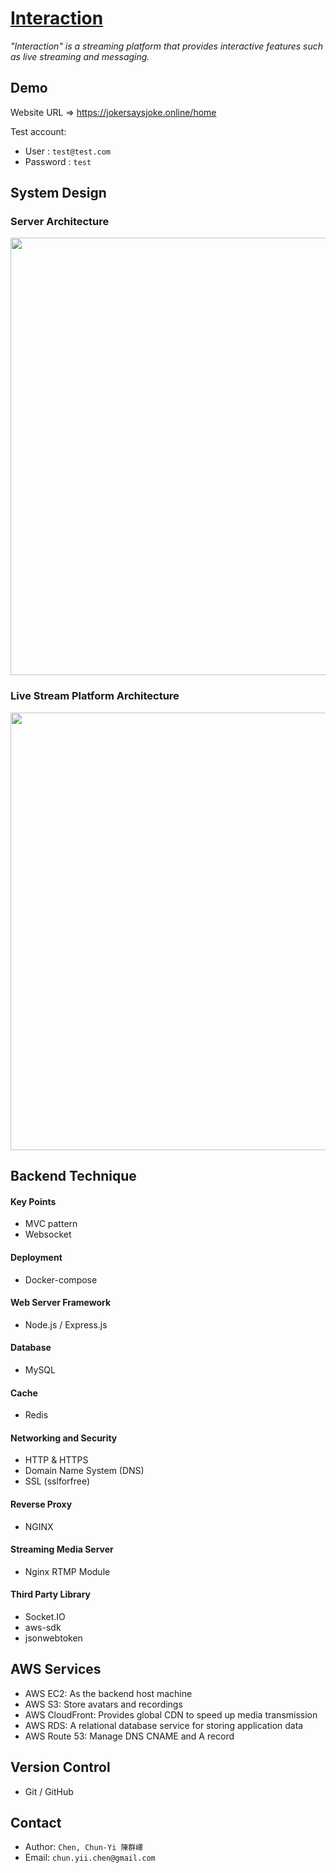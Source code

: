 # [Interaction](https://jokersaysjoke.online/home)
*"Interaction" is a streaming platform that provides interactive features such as live streaming and messaging.*
## Demo
Website URL => <https://jokersaysjoke.online/home>

Test account:
- User : `test@test.com`
- Password : `test`

## System Design
### Server Architecture
<img src='https://github.com/jokersaysjoke/interaction/assets/110945189/e842191b-10d6-4c85-848e-e9d04a278d75' width='700px'>


### Live Stream Platform Architecture
<img src='https://github.com/jokersaysjoke/interaction/assets/110945189/488daf04-ae8b-40a6-b788-979da51c1d00' width='700px'>

## Backend Technique
#### Key Points
- MVC pattern
- Websocket

#### Deployment
- Docker-compose

#### Web Server Framework
- Node.js / Express.js

#### Database
- MySQL

#### Cache
- Redis

#### Networking and Security
- HTTP & HTTPS
- Domain Name System (DNS)
- SSL (sslforfree)

#### Reverse Proxy
- NGINX

#### Streaming Media Server
- Nginx RTMP Module

#### Third Party Library
- Socket.IO
- aws-sdk
- jsonwebtoken

## AWS Services
- AWS EC2: As the backend host machine
- AWS S3: Store avatars and recordings
- AWS CloudFront: Provides global CDN to speed up media transmission
- AWS RDS: A relational database service for storing application data
- AWS Route 53: Manage DNS CNAME and A record

## Version Control
- Git / GitHub

## Contact
- Author: `Chen, Chun-Yi 陳群嶧`
- Email: `chun.yii.chen@gmail.com`
